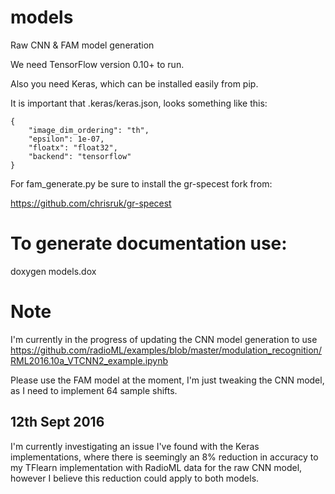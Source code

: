 # models

Raw CNN &amp; FAM model generation

We need TensorFlow version 0.10+ to run.

Also you need Keras, which can be installed easily from pip.

It is important that .keras/keras.json, looks something like this:

```
{
    "image_dim_ordering": "th", 
    "epsilon": 1e-07, 
    "floatx": "float32", 
    "backend": "tensorflow"
}
```

For fam_generate.py be sure to install the gr-specest fork from: 

https://github.com/chrisruk/gr-specest

# To generate documentation use:

doxygen models.dox

# Note

I'm currently in the progress of updating the CNN model generation to use https://github.com/radioML/examples/blob/master/modulation_recognition/RML2016.10a_VTCNN2_example.ipynb

Please use the FAM model at the moment, I'm just tweaking the CNN model, as I need to implement 64 sample shifts.

## 12th Sept 2016

I'm currently investigating an issue I've found with the Keras implementations, where 
there is seemingly an 8% reduction in accuracy to my TFlearn implementation with RadioML data for the raw CNN model, however
I believe this reduction could apply to both models.
